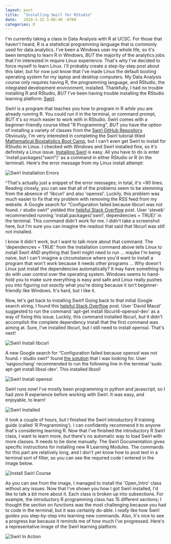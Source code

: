 ```yaml
---
layout: post
title:  "Installing Swirl for RStudio"
date:   2018-3-15 3:00:40 -0700
categories: R
---
```

I'm currently taking a class in Data Analysis with R at UCSC. For those that haven't heard, R is a statistical programming language that is commonly used for data analytics. I've been a Windows user my whole life, so it's been tempting to learn R in Windows, *BUT* the majority of the analytics jobs that I'm interested in require Linux experience. That's why I've decided to force myself to learn Linux. I'll probably create a step-by-step post about this later, but for now just know that I've made Linux the default booting operating system for my laptop and desktop computers. My Data Analysis course only requires having R, the programming language, and RStudio, the integrated development environment, installed. Thankfully, I had no trouble installing R and RStudio, *BUT* I've been having trouble installing the RStudio learning platform: [Swirl].

Swirl is a program that teaches you how to program in R *while* you are already running R. You could run it in the terminal, or command prompt, *BUT* it's *so* much easier to work with in RStudio. Swirl comes with a beginner-friendly course titled "R Programming", *BUT* you have the option of installing a variety of classes from the [Swirl GitHub Repository]. Obviously, I'm very interested in completing the Swirl tutorial titled [Mathematical Biostatistics Boot Camp], but I can't even get Swirl to install for RStudio in Linux. I checked with Windows and Swirl installed fine, so it's definitely a Linux issue. [Installing Swirl] is easy. All you have to do is enter 'install.packages("swirl")' as a command in either RStudio *or* R (in the terminal). Here's the error message from my Linux install attempt:

![Swirl Installation Errors]({{"/assets/swirl_won't_install/swirl_installation_error.png"}})

^That's actually just a snippet of the error messages; in total, it's ~90 lines. Reading closely, you can see that all of the problems seem to be stemming from the absence of 'libcurl' and also 'openssl'. Luckily, this problem was *much* easier to fix that my problem with removing the RSS feed from my website. A Google search for “Configuration failed because libcurl was not found. r studio swirl” yielded this [helpful Stack Overflow] post. User 'steveb' recommended running 'install.packages('swirl', dependencies = TRUE)' in the terminal. This command didn't work for me. I didn't take a screenshot here, but I'm sure you can imagine the readout that said that libcurl was *still* not installed.

I know it didn't work, but I want to talk more about that command. The 'dependencies = TRUE' from the installation command above tells Linux to install Swirl *AND* anything that Swirl might need to run ... maybe I'm being naive, but I can't imagine a circumstance where you'd want to install a program that won't work because it needs other programs ... Why doesn't Linux just install the dependencies automatically? It may have something to do with user control over the operating system. Windows seems to hand-hold you to make sure everything is easy and safe and Linux really pushes you into figuring out *exactly* what you're doing because it isn't beginner-friendly like Windows. It's hard, but I like it.

Now, let's get back to installing Swirl! Going back to that initial Google search string, I found this [helpful Stack Overflow] post. User 'David Maust' suggested to run the command 'apt-get install libcurl4-openssl-dev' as a way of fixing this issue. Luckily, this command installed libcurl, *but* it didn't accomplish the complete dependency install that the first command was aiming at. Sure, I've installed libcurl, but I still need to install openssl. That's next!

![Swirl Install libcurl]({{"/assets/swirl_won't_install/terminal_install_libcurl.png"}})

A new Google search for “Configuration failed because openssl was not found. r studio swirl" found [the solution] that I was looking for. User 'saigoochang' recommended to run the following line in the terminal 'sudo apt-get install libssl-dev'. This installed libssl!

![Swirl Install openssl]({{"/assets/swirl_won't_install/terminal_install_ssl.png"}})

Swirl runs now! I've mostly been programming in python and javascript, so I had *zero* R experience before working with Swirl. It was easy, and enjoyable, to learn!

![Swirl Installed]({{"/assets/swirl_won't_install/swirl_installed_yay.png"}})

It took a couple of hours, but I finished the Swirl introductory R training guide (called 'R Programming'). I can confidently recommend it to anyone that's considering learning R. Now that I've finished the introductory R Swirl class, I want to learn more, *but* there's no automatic way to load Swirl with more classes. It needs to be done manually. The Swirl Documentation gives specific instructions for installing new R Learning Modules. The commands for this part are relatively long, and I don't yet know how to post text in a terminal sort of filter, so you can see the required code I entered in the image below.

![Install Swirl Course]({{"/assets/swirl_won't_install/install_new_class.png"}})

As you can see from the image, I managed to install the 'Open_Intro' class without any issues. Now that I've shown you how I got Swirl installed, I'd like to talk a bit more about it. Each class is broken up into subsections. For example, the introductory R programming class has 15 different sections; I thought the section on functions was the most challenging because you had to code in the terminal, but it was certainly do-able. I *really* like how Swirl guides you step-by-step into learning new commands. Also, it's nice to see a progress bar because it reminds me of how much I've progressed. Here's a representative image of the Swirl learning platform:

![Swirl In Action]({{"/assets/swirl_won't_install/swirl_progress_bar.png"}})



[Swirl]:http://swirlstats.com
[Swirl GitHub Repository]:https://github.com/swirldev/swirl_courses
[Mathematical Biostatistics Boot Camp]:https://github.com/swirldev/swirl_courses/tree/master/Mathematical_Biostatistics_Boot_Camp
[Installing Swirl]:http://swirlstats.com/students.html
[helpful Stack Overflow]:https://stackoverflow.com/questions/35261710/error-when-installing-swirl-in-rstudio-3-1-2
[the solution]:https://github.com/swirldev/swirl/issues/498
[Swirl Documentation]:https://github.com/swirldev/swirl_courses
